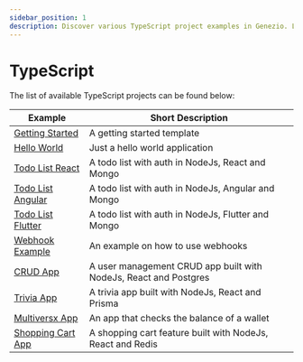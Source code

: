 ```yaml
---
sidebar_position: 1
description: Discover various TypeScript project examples in Genezio. Learn how to implement TypeScript in different scenarios.
---
```


# TypeScript

<head>
  <title>TypeScript projects list | Genezio Documentation</title>
</head>
The list of available TypeScript projects can be found below:

<!-- <table><thead><tr><th width="427">Example</th><th width="321">Short Description</th></tr></thead><tbody><tr><td><a href="getting-started.md">Getting Started</a></td><td>A getting started template</td></tr><tr><td><a href="hello-world.md">Hello World</a></td><td>Just a hello world application</td></tr><tr><td><a href="todo-list.md">Todo List React</a></td><td>A todo list with auth in NodeJs, React and Mongo</td></tr><tr><td><a href="todo-list-angular.md">Todo List Angular</a></td><td>A todo list with auth in NodeJs, Angular and Mongo</td></tr><tr><td><a href="todo-list-flutter.md">Todo List Flutter</a></td><td>A todo list with auth in NodeJs, Flutter and Mongo</td></tr><tr><td><a href="webhook-example.md">Webhook Example</a></td><td>An example on how to use webhooks</td></tr><tr><td><a href="crud-application.md">CRUD App</a></td><td>A user management CRUD app built with NodeJs, React and Postgres</td></tr><tr><td><a href="trivia-application.md">Trivia App</a></td><td>A trivia app built with NodeJs, React and Prisma</td></tr><tr><td><a href="multiversx-integration.md">Multiversx App</a></td><td>An app that checks the balance of a wallet</td></tr><tr><td><a href="shopping-cart.md">Shopping Cart App</a></td><td>A shopping cart feature built with NodeJs, React and Redis</td></tr></tbody></table> -->

| Example                                    | Short Description                                                |
| ------------------------------------------ | ---------------------------------------------------------------- |
| [Getting Started](./getting-started)       | A getting started template                                       |
| [Hello World](./hello-world)               | Just a hello world application                                   |
| [Todo List React](./todo-list)             | A todo list with auth in NodeJs, React and Mongo                 |
| [Todo List Angular](./todo-list-angular)   | A todo list with auth in NodeJs, Angular and Mongo               |
| [Todo List Flutter](./todo-list-flutter)   | A todo list with auth in NodeJs, Flutter and Mongo               |
| [Webhook Example](./webhook-example)       | An example on how to use webhooks                                |
| [CRUD App](./crud-application)             | A user management CRUD app built with NodeJs, React and Postgres |
| [Trivia App](./trivia-application)         | A trivia app built with NodeJs, React and Prisma                 |
| [Multiversx App](./multiversx-integration) | An app that checks the balance of a wallet                       |
| [Shopping Cart App](./shopping-cart)        | A shopping cart feature built with NodeJs, React and Redis       |
